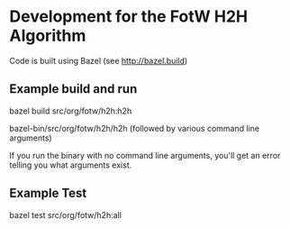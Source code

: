 # Development for the FotW H2H Algorithm

Code is built using Bazel (see http://bazel.build)

## Example build and run

bazel build src/org/fotw/h2h:h2h

bazel-bin/src/org/fotw/h2h/h2h (followed by various command line arguments)

If you run the binary with no command line arguments, you'll get an error telling you what arguments exist.


## Example Test

bazel test src/org/fotw/h2h:all
